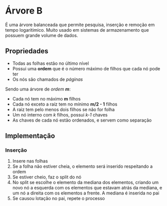 # Árvore B

É uma árvore balanceada que permite pesquisa, inserção e remoção em tempo logaritimico. Muito usado em sistemas de armazenamento que possuem grande volume de dados.

## Propriedades

- Todas as folhas estão no último nível
- Possui uma **ordem** que é o número máximo de filhos que cada nó pode ter
- Os nós são chamados de *páginas*

Sendo uma árvore de *ordem **m***:

- Cada nó tem no máximo **m** filhos
- Cada nó exceto a raíz tem no mínimo **m/2 - 1** filhos
- A raiz tem pelo menos dois filhos se não for folha
- Um nó interno com *k* filhos, possui *k-1* chaves
- As chaves de cada nó estão ordenados, e servem como separação

## Implementação

### Inserção

1. Insere nas folhas
2. Se a folha não estiver cheia, o elemento será inserido respeitando a ordem
3. Se estiver cheio, faz o split do nó
4. No split se escolhe o elemento da mediana dos elementos, criando um novo nó a esquerda com os elementos que estavam atrás da mediana, e um nó a direita com os elementos a frente. A mediana é inserida no pai
5. Se causou lotação no pai, repete o processo